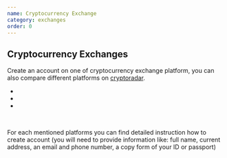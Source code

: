 ```yaml
---
name: Cryptocurrency Exchange
category: exchanges
order: 0
---
```


## Cryptocurrency Exchanges

Create an account on one of cryptocurrency exchange platform, you can also compare different platforms on [cryptoradar](https://cryptoradar.co/buy-cardano).
- <article-button text="Binance" href next_category="exchanges" next_article="binance"></article-button>
- <article-button text="Cex" href next_category="exchanges" next_article="cex"></article-button>
- <article-button text="Etoro" href next_category="exchanges" next_article="etoro"></article-button>

<br>

For each mentioned platforms you can find detailed instruction how to 
create account (you will need to provide information like: full name, 
current address, an email and phone number, a copy form of your ID or passport)